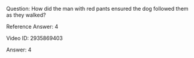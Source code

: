 Question: How did the man with red pants ensured the dog followed them as they walked?

Reference Answer: 4

Video ID: 2935869403

Answer: 4

